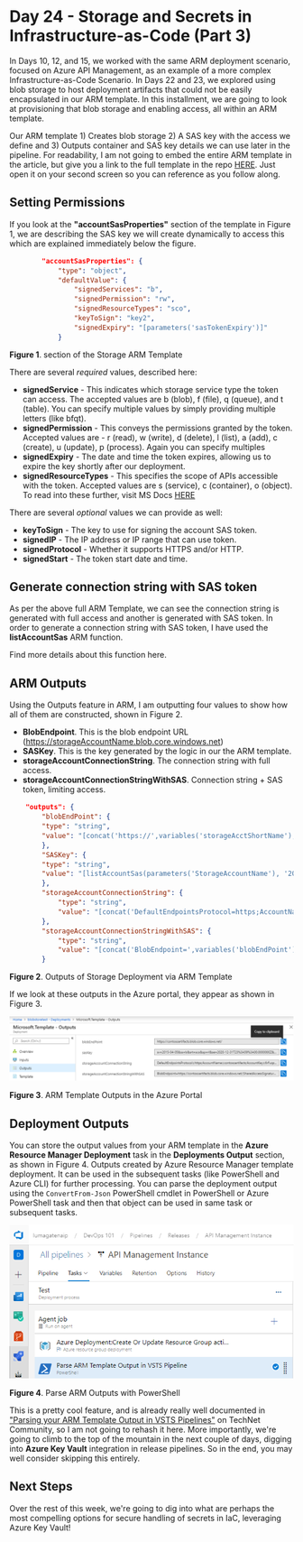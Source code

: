 # Day 24 - Storage and Secrets in Infrastructure-as-Code (Part 3)

In Days 10, 12, and 15, we worked with the same ARM deployment scenario, focused on Azure API Management, as an example of a more complex Infrastructure-as-Code Scenario. In Days 22 and 23, we explored using blob storage to host deployment artifacts that could not be easily encapsulated in our ARM template. In this installment, we are going to look at provisioning that blob storage and enabling access, all within an ARM template.

Our ARM template 1) Creates blob storage 2) A SAS key with the access we define and 3) Outputs container and SAS key details we can use later in the pipeline. For readability, I am not going to embed the entire ARM template in the article, but give you a link to the full template in the repo [HERE](https://github.com/starkfell/100DaysOfIaC/blob/master/resources/storage_sas_out.json). Just open it on your second screen so you can reference as you follow along.

## Setting Permissions

If you look at the **"accountSasProperties"** section of the template in Figure 1, we are describing the SAS key we will create dynamically to access this which are explained immediately below the figure.

``` JSON
        "accountSasProperties": {  
            "type": "object",  
            "defaultValue": {  
                "signedServices": "b",  
                "signedPermission": "rw",  
                "signedResourceTypes": "sco",  
                "keyToSign": "key2",  
                "signedExpiry": "[parameters('sasTokenExpiry')]"  
            }  
```
**Figure 1**.  section of the Storage ARM Template

There are several *required* values, described here:

- **signedService** - This indicates which storage service type the token can access. The accepted values are b (blob), f (file), q (queue), and t (table). You can specify multiple values by simply providing multiple letters (like bfqt).
- **signedPermission** - This conveys the permissions granted by the token. Accepted values are - r (read), w (write), d (delete), l (list), a (add), c (create), u (update), p (process). Again you can specify multiples
- **signedExpiry** - The date and time the token expires, allowing us to expire the key shortly after our deployment.
- **signedResourceTypes** - This specifies the scope of APIs accessible with the token. Accepted values are s (service), c (container), o (object). To read into these further, visit MS Docs [HERE](https://docs.microsoft.com/en-us/rest/api/storageservices/create-account-sas)

There are several *optional* values we can provide as well:

- **keyToSign** - The key to use for signing the account SAS token.
- **signedIP** - The IP address or IP range that can use token.
- **signedProtocol** - Whether it supports HTTPS and/or HTTP.
- **signedStart** - The token start date and time.

## Generate connection string with SAS token

As per the above full ARM Template, we can see the connection string is generated with full access and another is generated with SAS token. In order to generate a connection string with SAS token, I have used the **listAccountSas** ARM function.
 
Find more details about this function here.


## ARM Outputs 

Using the Outputs feature in ARM, I am outputting four values to show how all of them are constructed, shown in Figure 2.

- **BlobEndpoint**. This is the blob endpoint URL (https://storageAccountName.blob.core.windows.net)
- **SASKey**. This is the key generated by the logic in our the ARM template.
- **storageAccountConnectionString**. The connection string with full access.
- **storageAccountConnectionStringWithSAS**. Connection string + SAS token, limiting access.

``` JSON
    "outputs": {  
        "blobEndPoint": {
        "type": "string",  
        "value": "[concat('https://',variables('storageAcctShortName'),'.blob.core.windows.net/')]"
        },
        "SASKey": {
        "type": "string",  
        "value": "[listAccountSas(parameters('StorageAccountName'), '2018-07-01', parameters('accountSasProperties')).accountSasToken]"
        },
        "storageAccountConnectionString": {  
            "type": "string",  
            "value": "[concat('DefaultEndpointsProtocol=https;AccountName=', variables('storageAcctShortName'), ';AccountKey=', listKeys(resourceId('Microsoft.Storage/storageAccounts', variables('storageAcctShortName')), variables('storageAccountApiVersion')).keys[0].value)]"  
        },  
        "storageAccountConnectionStringWithSAS": {  
            "type": "string",  
            "value": "[concat('BlobEndpoint=',variables('blobEndPoint'),';SharedAccessSignature=', listAccountSas(variables('storageAcctShortName'), variables('storageAccountApiVersion'), parameters('accountSasProperties')).accountSasToken)]"  
        } 
```
**Figure 2**. Outputs of Storage Deployment via ARM Template

If we look at these outputs in the Azure portal, they appear as shown in Figure 3.

![ARM Outputs in Azure Portal](../images/Day24/fig3.arm.outputs.png)

**Figure 3**. ARM Template Outputs in the Azure Portal

## Deployment Outputs

You can store the output values from your ARM template in the **Azure Resource Manager Deployment** task in the **Deployments Output** section, as shown in Figure 4. Outputs created by Azure Resource Manager template deployment. It can be used in the subsequent tasks (like PowerShell and Azure CLI) for further processing. You can parse the deployment output using the `ConvertFrom-Json` PowerShell cmdlet in PowerShell or Azure PowerShell task and then that object can be used in same task or subsequent tasks.

![Parse ARM Outputs with PowerShell](../images/Day24/fig4.parse.outputs.png)

**Figure 4**. Parse ARM Outputs with PowerShell

This is a pretty cool feature, and is already really well documented in ["Parsing your ARM Template Output in VSTS Pipelines"](https://blogs.technet.microsoft.com/stefan_stranger/2018/05/10/parsing-your-arm-template-output-in-vsts-pipelines/) on TechNet Community, so I am not going to rehash it here. More importantly, we're going to climb to the top of the mountain in the next couple of days, digging into **Azure Key Vault** integration in release pipelines. So in the end, you may well consider skipping this entirely.

## Next Steps

Over the rest of this week, we're going to dig into what are perhaps the most compelling options for secure handling of secrets in IaC, leveraging Azure Key Vault! 